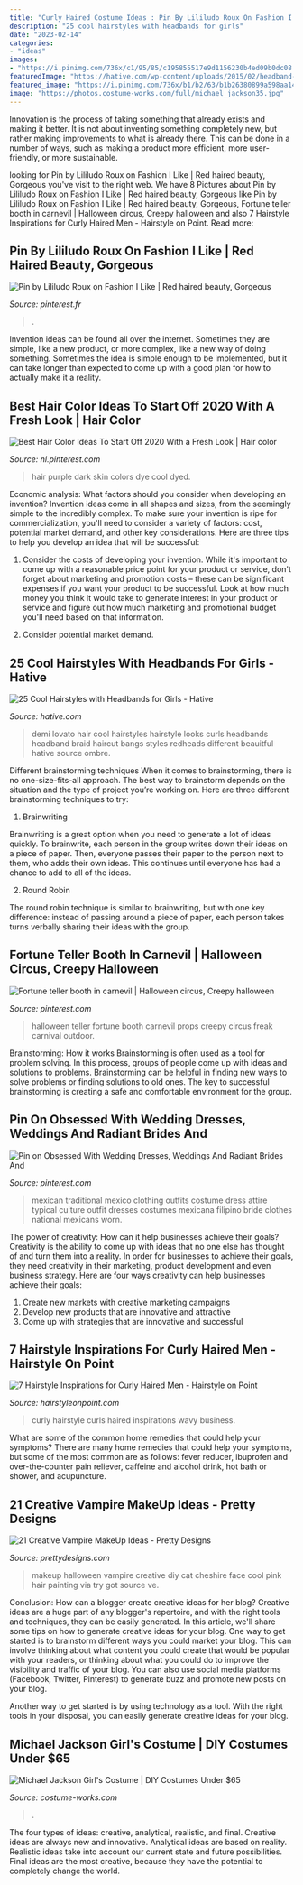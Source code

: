 ```yaml
---
title: "Curly Haired Costume Ideas : Pin By Lililudo Roux On Fashion I Like"
description: "25 cool hairstyles with headbands for girls"
date: "2023-02-14"
categories:
- "ideas"
images:
- "https://i.pinimg.com/736x/c1/95/85/c195855517e9d1156230b4ed09b0dc08.jpg"
featuredImage: "https://hative.com/wp-content/uploads/2015/02/headband-hairstyles/17-cool-hairstyles-with-headbands-for-girls.jpg"
featured_image: "https://i.pinimg.com/736x/b1/b2/63/b1b26380899a598aa140db130a93c382.jpg"
image: "https://photos.costume-works.com/full/michael_jackson35.jpg"
---
```



Innovation is the process of taking something that already exists and making it better. It is not about inventing something completely new, but rather making improvements to what is already there. This can be done in a number of ways, such as making a product more efficient, more user-friendly, or more sustainable.

	

		
looking for Pin by Lililudo Roux on Fashion I Like | Red haired beauty, Gorgeous you've visit to the right web. We have 8 Pictures about Pin by Lililudo Roux on Fashion I Like | Red haired beauty, Gorgeous like Pin by Lililudo Roux on Fashion I Like | Red haired beauty, Gorgeous, Fortune teller booth in carnevil | Halloween circus, Creepy halloween and also 7 Hairstyle Inspirations for Curly Haired Men - Hairstyle on Point. Read more:
		
    
## Pin By Lililudo Roux On Fashion I Like | Red Haired Beauty, Gorgeous

<img loading=lazy src="https://i.pinimg.com/736x/c1/95/85/c195855517e9d1156230b4ed09b0dc08.jpg" onerror="this.onerror=null;this.src='https://tse1.mm.bing.net/th?id=OIP.SZzLmd9wdN_ebWspLYqjMQHaNK&amp;pid=15.1';" alt="Pin by Lililudo Roux on Fashion I Like | Red haired beauty, Gorgeous">

_Source: pinterest.fr_

>. 

	

Invention ideas can be found all over the internet. Sometimes they are simple, like a new product, or more complex, like a new way of doing something. Sometimes the idea is simple enough to be implemented, but it can take longer than expected to come up with a good plan for how to actually make it a reality.

    
## Best Hair Color Ideas To Start Off 2020 With A Fresh Look | Hair Color

<img loading=lazy src="https://i.pinimg.com/736x/68/bf/32/68bf3228ef88cb9413491295497f844f.jpg" onerror="this.onerror=null;this.src='https://tse3.mm.bing.net/th?id=OIP.4s-qJH9w5FWNsCMhZwszgQHaLH&amp;pid=15.1';" alt="Best Hair Color Ideas To Start Off 2020 With a Fresh Look | Hair color">

_Source: nl.pinterest.com_

>hair purple dark skin colors dye cool dyed. 

	

Economic analysis: What factors should you consider when developing an invention?
Invention ideas come in all shapes and sizes, from the seemingly simple to the incredibly complex. To make sure your invention is ripe for commercialization, you'll need to consider a variety of factors: cost, potential market demand, and other key considerations. Here are three tips to help you develop an idea that will be successful: 
1. Consider the costs of developing your invention. While it's important to come up with a reasonable price point for your product or service, don't forget about marketing and promotion costs – these can be significant expenses if you want your product to be successful. Look at how much money you think it would take to generate interest in your product or service and figure out how much marketing and promotional budget you'll need based on that information.

2. Consider potential market demand.

    
## 25 Cool Hairstyles With Headbands For Girls - Hative

<img loading=lazy src="https://hative.com/wp-content/uploads/2015/02/headband-hairstyles/17-cool-hairstyles-with-headbands-for-girls.jpg" onerror="this.onerror=null;this.src='https://tse2.mm.bing.net/th?id=OIP.uoH4WqIoF6FuBKOBZzkT0wHaKQ&amp;pid=15.1';" alt="25 Cool Hairstyles with Headbands for Girls - Hative">

_Source: hative.com_

>demi lovato hair cool hairstyles hairstyle looks curls headbands headband braid haircut bangs styles redheads different beauitful hative source ombre. 

	

Different brainstorming techniques
When it comes to brainstorming, there is no one-size-fits-all approach. The best way to brainstorm depends on the situation and the type of project you’re working on. Here are three different brainstorming techniques to try:
1. Brainwriting

Brainwriting is a great option when you need to generate a lot of ideas quickly. To brainwrite, each person in the group writes down their ideas on a piece of paper. Then, everyone passes their paper to the person next to them, who adds their own ideas. This continues until everyone has had a chance to add to all of the ideas.

2. Round Robin

The round robin technique is similar to brainwriting, but with one key difference: instead of passing around a piece of paper, each person takes turns verbally sharing their ideas with the group.

    
## Fortune Teller Booth In Carnevil | Halloween Circus, Creepy Halloween

<img loading=lazy src="https://i.pinimg.com/736x/b1/b2/63/b1b26380899a598aa140db130a93c382.jpg" onerror="this.onerror=null;this.src='https://tse4.mm.bing.net/th?id=OIP.11sqyy_dCSlIdkkWOFmwQgHaJ3&amp;pid=15.1';" alt="Fortune teller booth in carnevil | Halloween circus, Creepy halloween">

_Source: pinterest.com_

>halloween teller fortune booth carnevil props creepy circus freak carnival outdoor. 

	

Brainstorming: How it works
Brainstorming is often used as a tool for problem solving. In this process, groups of people come up with ideas and solutions to problems. Brainstorming can be helpful in finding new ways to solve problems or finding solutions to old ones. The key to successful brainstorming is creating a safe and comfortable environment for the group.

    
## Pin On Obsessed With Wedding Dresses, Weddings And Radiant Brides And

<img loading=lazy src="https://i.pinimg.com/736x/47/0d/c6/470dc6d5701d84bedf0158ac7f3c1465--mexican-outfit-mexican-costume.jpg" onerror="this.onerror=null;this.src='https://tse1.mm.bing.net/th?id=OIP.6aRh65ccwmLBpfidqPtQywDWEj&amp;pid=15.1';" alt="Pin on Obsessed With Wedding Dresses, Weddings And Radiant Brides And">

_Source: pinterest.com_

>mexican traditional mexico clothing outfits costume dress attire typical culture outfit dresses costumes mexicana filipino bride clothes national mexicans worn. 

	

The power of creativity: How can it help businesses achieve their goals?
Creativity is the ability to come up with ideas that no one else has thought of and turn them into a reality. In order for businesses to achieve their goals, they need creativity in their marketing, product development and even business strategy. Here are four ways creativity can help businesses achieve their goals: 
1. Create new markets with creative marketing campaigns 
2. Develop new products that are innovative and attractive 
3. Come up with strategies that are innovative and successful 

    
## 7 Hairstyle Inspirations For Curly Haired Men - Hairstyle On Point

<img loading=lazy src="https://hairstyleonpoint.com/wp-content/uploads/2015/04/contractx.jpg" onerror="this.onerror=null;this.src='https://tse3.mm.bing.net/th?id=OIP.qzX9Iuwx740bZOWZbJMa7QAAAA&amp;pid=15.1';" alt="7 Hairstyle Inspirations for Curly Haired Men - Hairstyle on Point">

_Source: hairstyleonpoint.com_

>curly hairstyle curls haired inspirations wavy business. 

	

What are some of the common home remedies that could help your symptoms?
There are many home remedies that could help your symptoms, but some of the most common are as follows: fever reducer, ibuprofen and over-the-counter pain reliever, caffeine and alcohol drink, hot bath or shower, and acupuncture.

    
## 21 Creative Vampire MakeUp Ideas - Pretty Designs

<img loading=lazy src="http://www.prettydesigns.com/wp-content/uploads/2014/04/top-10-diy-creative-diy-halloween-makeup_02-634x878.jpg" onerror="this.onerror=null;this.src='https://tse2.mm.bing.net/th?id=OIP.ElWF1LRFqRYWZsZCj4BErgHaKQ&amp;pid=15.1';" alt="21 Creative Vampire MakeUp Ideas - Pretty Designs">

_Source: prettydesigns.com_

>makeup halloween vampire creative diy cat cheshire face cool pink hair painting via try got source ve. 

	

Conclusion: How can a blogger create creative ideas for her blog?
Creative ideas are a huge part of any blogger's repertoire, and with the right tools and techniques, they can be easily generated. In this article, we'll share some tips on how to generate creative ideas for your blog.
One way to get started is to brainstorm different ways you could market your blog. This can involve thinking about what content you could create that would be popular with your readers, or thinking about what you could do to improve the visibility and traffic of your blog. You can also use social media platforms (Facebook, Twitter, Pinterest) to generate buzz and promote new posts on your blog.

Another way to get started is by using technology as a tool. With the right tools in your disposal, you can easily generate creative ideas for your blog.

    
## Michael Jackson Girl&#039;s Costume | DIY Costumes Under $65

<img loading=lazy src="https://photos.costume-works.com/full/michael_jackson35.jpg" onerror="this.onerror=null;this.src='https://tse3.mm.bing.net/th?id=OIP.Mtsa0ZoP7ph2kO9QM0EI1wHaLo&amp;pid=15.1';" alt="Michael Jackson Girl&#039;s Costume | DIY Costumes Under $65">

_Source: costume-works.com_

>. 

	

The four types of ideas: creative, analytical, realistic, and final.
Creative ideas are always new and innovative. Analytical ideas are based on reality. Realistic ideas take into account our current state and future possibilities. Final ideas are the most creative, because they have the potential to completely change the world.

